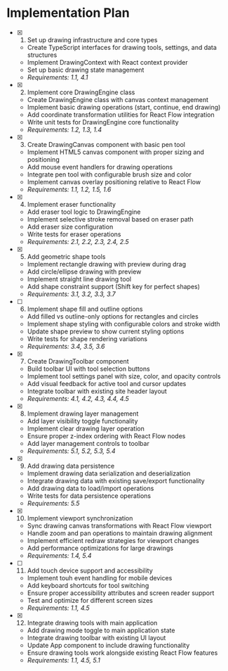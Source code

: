 # Implementation Plan

- [x] 1. Set up drawing infrastructure and core types





  - Create TypeScript interfaces for drawing tools, settings, and data structures
  - Implement DrawingContext with React context provider
  - Set up basic drawing state management
  - _Requirements: 1.1, 4.1_

- [x] 2. Implement core DrawingEngine class





  - Create DrawingEngine class with canvas context management
  - Implement basic drawing operations (start, continue, end drawing)
  - Add coordinate transformation utilities for React Flow integration
  - Write unit tests for DrawingEngine core functionality
  - _Requirements: 1.2, 1.3, 1.4_

- [x] 3. Create DrawingCanvas component with basic pen tool





  - Implement HTML5 canvas component with proper sizing and positioning
  - Add mouse event handlers for drawing operations
  - Integrate pen tool with configurable brush size and color
  - Implement canvas overlay positioning relative to React Flow
  - _Requirements: 1.1, 1.2, 1.5, 1.6_

- [x] 4. Implement eraser functionality





  - Add eraser tool logic to DrawingEngine
  - Implement selective stroke removal based on eraser path
  - Add eraser size configuration
  - Write tests for eraser operations
  - _Requirements: 2.1, 2.2, 2.3, 2.4, 2.5_

- [x] 5. Add geometric shape tools





  - Implement rectangle drawing with preview during drag
  - Add circle/ellipse drawing with preview
  - Implement straight line drawing tool
  - Add shape constraint support (Shift key for perfect shapes)
  - _Requirements: 3.1, 3.2, 3.3, 3.7_

- [ ] 6. Implement shape fill and outline options
  - Add filled vs outline-only options for rectangles and circles
  - Implement shape styling with configurable colors and stroke width
  - Update shape preview to show current styling options
  - Write tests for shape rendering variations
  - _Requirements: 3.4, 3.5, 3.6_

- [x] 7. Create DrawingToolbar component





  - Build toolbar UI with tool selection buttons
  - Implement tool settings panel with size, color, and opacity controls
  - Add visual feedback for active tool and cursor updates
  - Integrate toolbar with existing site header layout
  - _Requirements: 4.1, 4.2, 4.3, 4.4, 4.5_

- [x] 8. Implement drawing layer management





  - Add layer visibility toggle functionality
  - Implement clear drawing layer operation
  - Ensure proper z-index ordering with React Flow nodes
  - Add layer management controls to toolbar
  - _Requirements: 5.1, 5.2, 5.3, 5.4_

- [x] 9. Add drawing data persistence





  - Implement drawing data serialization and deserialization
  - Integrate drawing data with existing save/export functionality
  - Add drawing data to load/import operations
  - Write tests for data persistence operations
  - _Requirements: 5.5_

- [x] 10. Implement viewport synchronization






























  - Sync drawing canvas transformations with React Flow viewport
  - Handle zoom and pan operations to maintain drawing alignment
  - Implement efficient redraw strategies for viewport changes
  - Add performance optimizations for large drawings
  - _Requirements: 1.4, 5.4_

- [ ] 11. Add touch device support and accessibility
  - Implement touh event handling for mobile devices
  - Add keyboard shortcuts for tool switching
  - Ensure proper accessibility attributes and screen reader support
  - Test and optimize for different screen sizes
  - _Requirements: 1.1, 4.5_

- [x] 12. Integrate drawing tools with main application





  - Add drawing mode toggle to main application state
  - Integrate drawing toolbar with existing UI layout
  - Update App component to include drawing functionality
  - Ensure drawing tools work alongside existing React Flow features
  - _Requirements: 1.1, 4.5, 5.1_